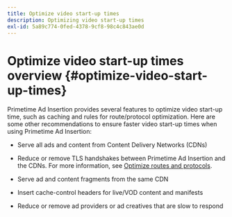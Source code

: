 ```yaml
---
title: Optimize video start-up times
description: Optimizing video start-up times
exl-id: 5a89c774-0fed-4378-9cf8-98c4c843ae0d
---
```

# Optimize video start-up times overview {#optimize-video-start-up-times}

Primetime Ad Insertion provides several features to optimize video start-up time, such as caching and rules for route/protocol optimization. Here are some other recommendations to ensure faster video start-up times when using Primetime Ad Insertion:

* Serve all ads and content from Content Delivery Networks (CDNs)

* Reduce or remove TLS handshakes between Primetime Ad Insertion and the CDNs. For more information, see [Optimize routes and protocols](optimize-routes-protocols.md).

* Serve ad and content fragments from the same CDN

* Insert cache-control headers for live/VOD content and manifests

* Reduce or remove ad providers or ad creatives that are slow to respond
